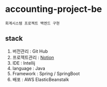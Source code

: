 accounting-project-be
=====================
    회계시스템 프로젝트 백엔드 구현
## stack
1. 버전관리 : Git Hub
2. 프로젝트관리 : [Notion](https://www.notion.so/22b25f8083dc48feb590e3f771826881?v=7734e63a3725468084fd4861ffed3727)
3. IDE : Intellij
4. language : Java
5. Framework : Spring / SpringBoot
6. 배포 : AWS ElasticBeanstalk
